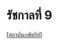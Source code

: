 # รัชกาลที่ 9

[[สถาบันกษัตริย์]]

[//begin]: # "Autogenerated link references for markdown compatibility"
[สถาบันกษัตริย์]: สถาบันกษัตริย์ "สถาบันกษัตริย์"
[//end]: # "Autogenerated link references"